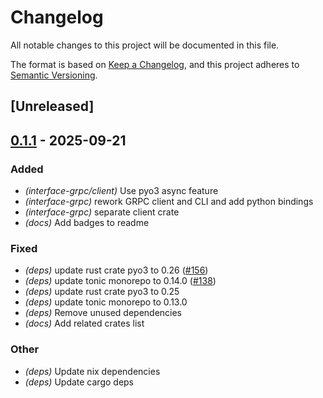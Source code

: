 # Changelog

All notable changes to this project will be documented in this file.

The format is based on [Keep a Changelog](https://keepachangelog.com/en/1.0.0/),
and this project adheres to [Semantic Versioning](https://semver.org/spec/v2.0.0.html).

## [Unreleased]

## [0.1.1](https://github.com/fooker/photonic/compare/photonic-interface-grpc-client-v0.1.0...photonic-interface-grpc-client-v0.1.1) - 2025-09-21

### Added

- *(interface-grpc/client)* Use pyo3 async feature
- *(interface-grpc)* rework GRPC client and CLI and add python bindings
- *(interface-grpc)* separate client crate
- *(docs)* Add badges to readme

### Fixed

- *(deps)* update rust crate pyo3 to 0.26 ([#156](https://github.com/fooker/photonic/pull/156))
- *(deps)* update tonic monorepo to 0.14.0 ([#138](https://github.com/fooker/photonic/pull/138))
- *(deps)* update rust crate pyo3 to 0.25
- *(deps)* update tonic monorepo to 0.13.0
- *(deps)* Remove unused dependencies
- *(docs)* Add related crates list

### Other

- *(deps)* Update nix dependencies
- *(deps)* Update cargo deps
